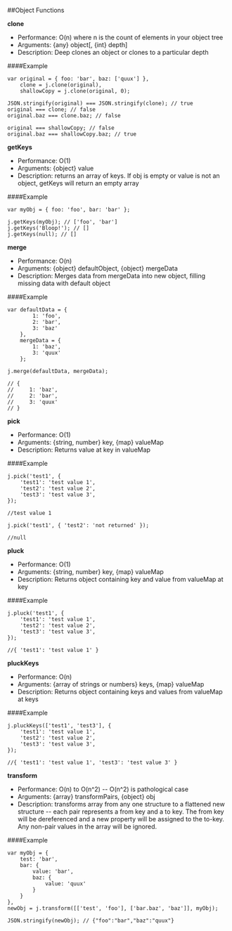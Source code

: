 ##Object Functions

**clone**

- Performance: O(n) where n is the count of elements in your object tree
- Arguments: {any} object[, {int} depth]
- Description: Deep clones an object or clones to a particular depth

####Example

    var original = { foo: 'bar', baz: ['quux'] },
        clone = j.clone(original),
        shallowCopy = j.clone(original, 0);
    
    JSON.stringify(original) === JSON.stringify(clone); // true
    original === clone; // false
    original.baz === clone.baz; // false

    original === shallowCopy; // false
    original.baz === shallowCopy.baz; // true

**getKeys**

- Performance: O(1)
- Arguments: {object} value
- Description: returns an array of keys. If obj is empty or value is not an object, getKeys will return an empty array

####Example

    var myObj = { foo: 'foo', bar: 'bar' };
    
    j.getKeys(myObj); // ['foo', 'bar']
    j.getKeys('Bloop!'); // []
    j.getKeys(null); // []

**merge**

- Performance: O(n)
- Arguments: {object} defaultObject, {object} mergeData
- Description: Merges data from mergeData into new object, filling missing data with default object

####Example

    var defaultData = {
            1: 'foo',
            2: 'bar',
            3: 'baz'
        },
        mergeData = {
            1: 'baz',
            3: 'quux'
        };
    
    j.merge(defaultData, mergeData);
    
    // {
    //     1: 'baz',
    //     2: 'bar',
    //     3: 'quux'
    // }


**pick**

- Performance: O(1)
- Arguments: {string, number} key, {map} valueMap
- Description: Returns value at key in valueMap


####Example



    j.pick('test1', {
        'test1': 'test value 1',
        'test2': 'test value 2',
        'test3': 'test value 3',
    });

    //test value 1

    j.pick('test1', { 'test2': 'not returned' });

    //null




**pluck**

- Performance: O(1)
- Arguments: {string, number} key, {map} valueMap
- Description: Returns object containing key and value from valueMap at key


####Example



    j.pluck('test1', {
        'test1': 'test value 1',
        'test2': 'test value 2',
        'test3': 'test value 3',
    });

    //{ 'test1': 'test value 1' }




**pluckKeys**

- Performance: O(n)
- Arguments: {array of strings or numbers} keys, {map} valueMap
- Description: Returns object containing keys and values from valueMap at keys


####Example



    j.pluckKeys(['test1', 'test3'], {
        'test1': 'test value 1',
        'test2': 'test value 2',
        'test3': 'test value 3',
    });

    //{ 'test1': 'test value 1', 'test3': 'test value 3' }

**transform**

- Performance: O(n) to O(n^2) -- O(n^2) is pathological case
- Arguments: {array} transformPairs, {object} obj
- Description: transforms array from any one structure to a flattened new structure -- each pair represents a from key and a to key. The from key will be dereferenced and a new property will be assigned to the to-key. Any non-pair values in the array will be ignored.

####Example

    var myObj = {
        test: 'bar',
        bar: {
            value: 'bar',
            baz: {
                value: 'quux'
            }
        }
    },
    newObj = j.transform([['test', 'foo'], ['bar.baz', 'baz']], myObj);
    
    JSON.stringify(newObj); // {"foo":"bar","baz":"quux"}
